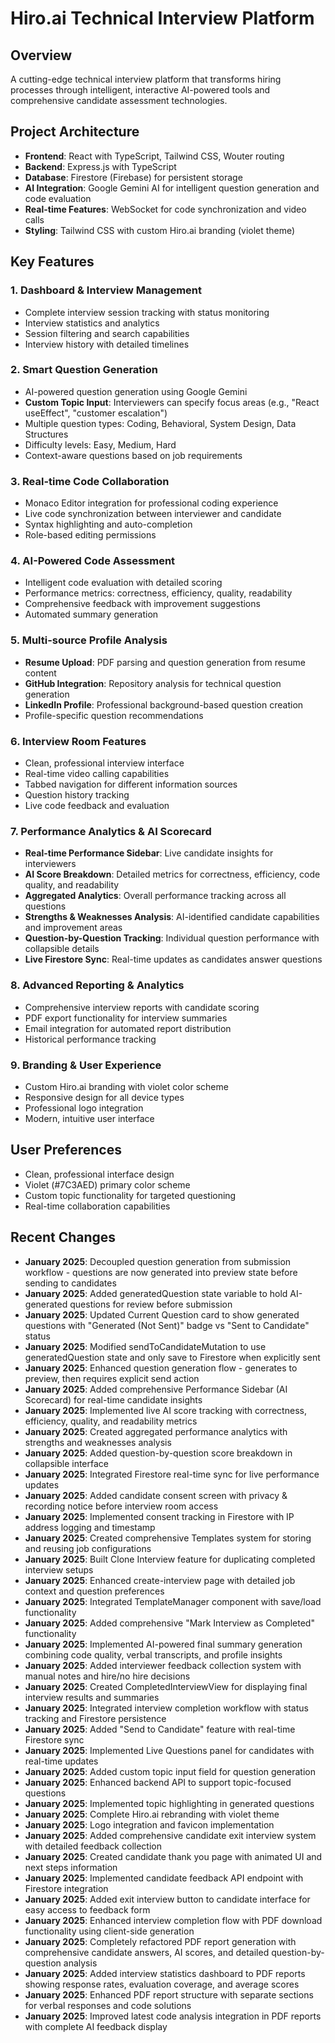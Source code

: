 # Hiro.ai Technical Interview Platform

## Overview
A cutting-edge technical interview platform that transforms hiring processes through intelligent, interactive AI-powered tools and comprehensive candidate assessment technologies.

## Project Architecture
- **Frontend**: React with TypeScript, Tailwind CSS, Wouter routing
- **Backend**: Express.js with TypeScript
- **Database**: Firestore (Firebase) for persistent storage
- **AI Integration**: Google Gemini AI for intelligent question generation and code evaluation
- **Real-time Features**: WebSocket for code synchronization and video calls
- **Styling**: Tailwind CSS with custom Hiro.ai branding (violet theme)

## Key Features

### 1. **Dashboard & Interview Management**
- Complete interview session tracking with status monitoring
- Interview statistics and analytics
- Session filtering and search capabilities
- Interview history with detailed timelines

### 2. **Smart Question Generation**
- AI-powered question generation using Google Gemini
- **Custom Topic Input**: Interviewers can specify focus areas (e.g., "React useEffect", "customer escalation")
- Multiple question types: Coding, Behavioral, System Design, Data Structures
- Difficulty levels: Easy, Medium, Hard
- Context-aware questions based on job requirements

### 3. **Real-time Code Collaboration**
- Monaco Editor integration for professional coding experience
- Live code synchronization between interviewer and candidate
- Syntax highlighting and auto-completion
- Role-based editing permissions

### 4. **AI-Powered Code Assessment**
- Intelligent code evaluation with detailed scoring
- Performance metrics: correctness, efficiency, quality, readability
- Comprehensive feedback with improvement suggestions
- Automated summary generation

### 5. **Multi-source Profile Analysis**
- **Resume Upload**: PDF parsing and question generation from resume content
- **GitHub Integration**: Repository analysis for technical question generation
- **LinkedIn Profile**: Professional background-based question creation
- Profile-specific question recommendations

### 6. **Interview Room Features**
- Clean, professional interview interface
- Real-time video calling capabilities
- Tabbed navigation for different information sources
- Question history tracking
- Live code feedback and evaluation

### 7. **Performance Analytics & AI Scorecard**
- **Real-time Performance Sidebar**: Live candidate insights for interviewers
- **AI Score Breakdown**: Detailed metrics for correctness, efficiency, code quality, and readability
- **Aggregated Analytics**: Overall performance tracking across all questions
- **Strengths & Weaknesses Analysis**: AI-identified candidate capabilities and improvement areas
- **Question-by-Question Tracking**: Individual question performance with collapsible details
- **Live Firestore Sync**: Real-time updates as candidates answer questions

### 8. **Advanced Reporting & Analytics**
- Comprehensive interview reports with candidate scoring
- PDF export functionality for interview summaries
- Email integration for automated report distribution
- Historical performance tracking

### 9. **Branding & User Experience**
- Custom Hiro.ai branding with violet color scheme
- Responsive design for all device types
- Professional logo integration
- Modern, intuitive user interface

## User Preferences
- Clean, professional interface design
- Violet (#7C3AED) primary color scheme
- Custom topic functionality for targeted questioning
- Real-time collaboration capabilities

## Recent Changes
- **January 2025**: Decoupled question generation from submission workflow - questions are now generated into preview state before sending to candidates
- **January 2025**: Added generatedQuestion state variable to hold AI-generated questions for review before submission
- **January 2025**: Updated Current Question card to show generated questions with "Generated (Not Sent)" badge vs "Sent to Candidate" status
- **January 2025**: Modified sendToCandidateMutation to use generatedQuestion state and only save to Firestore when explicitly sent
- **January 2025**: Enhanced question generation flow - generates to preview, then requires explicit send action
- **January 2025**: Added comprehensive Performance Sidebar (AI Scorecard) for real-time candidate insights
- **January 2025**: Implemented live AI score tracking with correctness, efficiency, quality, and readability metrics
- **January 2025**: Created aggregated performance analytics with strengths and weaknesses analysis
- **January 2025**: Added question-by-question score breakdown in collapsible interface
- **January 2025**: Integrated Firestore real-time sync for live performance updates
- **January 2025**: Added candidate consent screen with privacy & recording notice before interview room access
- **January 2025**: Implemented consent tracking in Firestore with IP address logging and timestamp
- **January 2025**: Created comprehensive Templates system for storing and reusing job configurations
- **January 2025**: Built Clone Interview feature for duplicating completed interview setups
- **January 2025**: Enhanced create-interview page with detailed job context and question preferences
- **January 2025**: Integrated TemplateManager component with save/load functionality
- **January 2025**: Added comprehensive "Mark Interview as Completed" functionality
- **January 2025**: Implemented AI-powered final summary generation combining code quality, verbal transcripts, and profile insights
- **January 2025**: Added interviewer feedback collection system with manual notes and hire/no hire decisions
- **January 2025**: Created CompletedInterviewView for displaying final interview results and summaries
- **January 2025**: Integrated interview completion workflow with status tracking and Firestore persistence
- **January 2025**: Added "Send to Candidate" feature with real-time Firestore sync
- **January 2025**: Implemented Live Questions panel for candidates with real-time updates
- **January 2025**: Added custom topic input field for question generation
- **January 2025**: Enhanced backend API to support topic-focused questions
- **January 2025**: Implemented topic highlighting in generated questions
- **January 2025**: Complete Hiro.ai rebranding with violet theme
- **January 2025**: Logo integration and favicon implementation
- **January 2025**: Added comprehensive candidate exit interview system with detailed feedback collection
- **January 2025**: Created candidate thank you page with animated UI and next steps information
- **January 2025**: Implemented candidate feedback API endpoint with Firestore integration
- **January 2025**: Added exit interview button to candidate interface for easy access to feedback form
- **January 2025**: Enhanced interview completion flow with PDF download functionality using client-side generation
- **January 2025**: Completely refactored PDF report generation with comprehensive candidate answers, AI scores, and detailed question-by-question analysis
- **January 2025**: Added interview statistics dashboard to PDF reports showing response rates, evaluation coverage, and average scores
- **January 2025**: Enhanced PDF report structure with separate sections for verbal responses and code solutions
- **January 2025**: Improved latest code analysis integration in PDF reports with complete AI feedback display